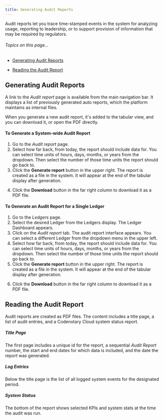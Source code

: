 ```yaml
---
title: Generating Audit Reports
---
```


Audit reports let you trace time-stamped events in the system for analyzing usage, reporting to leadership, or to support provision of information that may be required by regulators.

###### _Topics on this page..._

- [Generating Audit Reports](/help/use-audit-reports#generating-audit-reports)

- [Reading the Audit Report](/help/use-audit-reports#reading-the-audit-report)

## Generating Audit Reports

A link to the *Audit report* page is available from the main navigation bar. It displays a list of previously generated auto reports, which the platform maintains as internal files.

<help-image src="/alt_audit_report.jpg" alt="Audit report" ></help-image>

When you generate a new audit report, it's added to the tabular view, and you can download it, or open the PDF directly.

#### To Generate a System-wide Audit Report

1. Go to the *Audit report* page.
2. Select how far back, from today, the report should include data for.  You can select time units of hours, days, months, or years from the dropdown. Then select the number of those time units the report should go back to.
3. Click the **Generate report** button in the upper right. The report is created as a file in the system. It will appear at the end of the tabular display after generation.
4. <p class="inline-img">Click the <strong>Download</strong> button <help-image src="/alt_download.jpg" alt=""></help-image> in the far right column to download it as a PDF file.</p>

#### To Generate an Audit Report for a Single Ledger

1. Go to the *Ledgers* page.
2. Select the desired Ledger from the Ledgers display. The Ledger Dashboard appears.
3. Click on the *Audit report* tab. The audit report interface appears. You can select a different Ledger from the dropdown menu in the upper left.
4. Select how far back, from today, the report should include data for.  You can select time units of hours, days, months, or years from the dropdown. Then select the number of those time units the report should go back to.
5. Click the **Generate report** button in the upper right. The report is created as a file in the system. It will appear at the end of the tabular display after generation.
6. <p class="inline-img">Click the <strong>Download</strong> button <help-image src="/alt_download.jpg" alt=""></help-image> in the far right column to download it as a PDF file.</p>

## Reading the Audit Report

Audit reports are created as PDF files. The content includes a title page, a list of audit entries, and a Codenotary Cloud system status report.

##### Title Page

The first page includes a unique id for the report, a sequential *Audit Report* number, the start and end dates for which data is included, and the date the report was generated.

<help-image src="/alt_report_top.jpg" alt="Report top" ></help-image>

##### Log Entries

Below the title page is the list of all logged system events for the designated period.

<help-image src="/alt_report_mid.jpg" alt="Report mid" ></help-image>

##### System Status

The bottom of the report shows selected KPIs and system stats at the time the audit was run.

<help-image src="/alt_report_bottom.jpg" alt="Report bottom" ></help-image>

<ui-prev-next class="mt-1" :prev="{ url: '/query-ledger', label: 'Querying a Ledger' }" :next="{ url: '/user-management', label: 'User management' }"></ui-prev-next>
